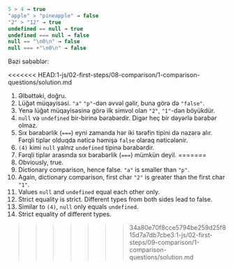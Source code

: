 

```js no-beautify
5 > 4 → true
"apple" > "pineapple" → false
"2" > "12" → true
undefined == null → true
undefined === null → false
null == "\n0\n" → false
null === +"\n0\n" → false
```

Bəzi səbəblər:

<<<<<<< HEAD:1-js/02-first-steps/08-comparison/1-comparison-questions/solution.md
1. Əlbəttəki, doğru.
2. Lüğət müqayisəsi. `"a"` `"p"`-dən əvvəl gəlir, buna görə də `"false"`.
3. Yenə lüğət müqayisəsinə görə ilk simvol olan `"2"`, `"1"`-dən böyükdür.
4. `null` və `undefined` bir-birinə bərabərdir. Digər heç bir dəyərlə bərabər olmaz.
5. Sıx bərabərlik (`===`) eyni zamanda hər iki tərəfin tipini də nəzərə alır. Fərqli tiplər olduqda nəticə həmişə `false` olaraq nəticələnir.
6. `(4)` kimi `null` yalnız `undefined` tipinə bərabərdir.
7. Fərqli tiplər arasında sıx bərabərlik (`===`) mümkün deyil.
=======
1. Obviously, true.
2. Dictionary comparison, hence false. `"a"` is smaller than `"p"`.
3. Again, dictionary comparison, first char `"2"` is greater than the first char `"1"`.
4. Values `null` and `undefined` equal each other only.
5. Strict equality is strict. Different types from both sides lead to false.
6. Similar to `(4)`, `null` only equals `undefined`.
7. Strict equality of different types.
>>>>>>> 34a80e70f8cce5794be259d25f815d7a7db7cbe3:1-js/02-first-steps/09-comparison/1-comparison-questions/solution.md
